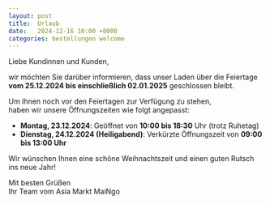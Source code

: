 ```yaml
---
layout: post
title:  Urlaub
date:   2024-12-16 10:00 +0000
categories: bestellungen welcome
---
```


Liebe Kundinnen und Kunden,

wir möchten Sie darüber informieren, dass unser Laden über die Feiertage<br>
<b>vom 25.12.2024 bis einschließlich 02.01.2025</b> geschlossen bleibt.

Um Ihnen noch vor den Feiertagen zur Verfügung zu stehen, <br>
haben wir unsere Öffnungszeiten wie folgt angepasst:

<ul>
<li><b>Montag, 23.12.2024</b>: Geöffnet von <b>10:00 bis 18:30</b> Uhr (trotz Ruhetag) </li>
<li><b>Dienstag, 24.12.2024 (Heiligabend)</b>: Verkürzte Öffnungszeit von <b>09:00 bis 13:00 Uhr</b></li>
</ul>

Wir wünschen Ihnen eine schöne Weihnachtszeit und einen guten Rutsch ins neue Jahr!

Mit besten Grüßen<br>
Ihr Team vom Asia Markt MaiNgo
